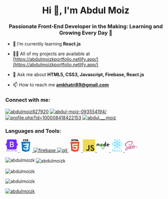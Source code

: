 <h1 align="center">Hi 👋, I'm Abdul Moiz</h1>
<h3 align="center">Passionate Front-End Developer in the Making: Learning and Growing Every Day 🚀</h3>



- 🌱 I’m currently learning **React.js**

- 👨‍💻 All of my projects are available at [https://abdulmoizkportfolio.netlify.app/](https://abdulmoizkportfolio.netlify.app/)

- 💬 Ask me about **HTML5, CSS3, Javascript, Firebase, React.js**

- 📫 How to reach me **amkhatri89@gmail.com**

<h3 align="left">Connect with me:</h3>
<p align="left">
<a href="https://twitter.com/abdulmoiz827920" target="blank"><img align="center" src="https://raw.githubusercontent.com/rahuldkjain/github-profile-readme-generator/master/src/images/icons/Social/twitter.svg" alt="abdulmoiz827920" height="30" width="40" /></a>
<a href="https://linkedin.com/in/abdul-moiz-093554194/" target="blank"><img align="center" src="https://raw.githubusercontent.com/rahuldkjain/github-profile-readme-generator/master/src/images/icons/Social/linked-in-alt.svg" alt="abdul-moiz-093554194/" height="30" width="40" /></a>
<a href="https://fb.com/profile.php?id=100008418422153" target="blank"><img align="center" src="https://raw.githubusercontent.com/rahuldkjain/github-profile-readme-generator/master/src/images/icons/Social/facebook.svg" alt="profile.php?id=100008418422153" height="30" width="40" /></a>
<a href="https://instagram.com/abdul.__.moiz" target="blank"><img align="center" src="https://raw.githubusercontent.com/rahuldkjain/github-profile-readme-generator/master/src/images/icons/Social/instagram.svg" alt="abdul.__.moiz" height="30" width="40" /></a>
</p>

<h3 align="left">Languages and Tools:</h3>
<p align="left"> <a href="https://getbootstrap.com" target="_blank" rel="noreferrer"> <img src="https://raw.githubusercontent.com/devicons/devicon/master/icons/bootstrap/bootstrap-plain-wordmark.svg" alt="bootstrap" width="40" height="40"/> </a> <a href="https://www.w3schools.com/css/" target="_blank" rel="noreferrer"> <img src="https://raw.githubusercontent.com/devicons/devicon/master/icons/css3/css3-original-wordmark.svg" alt="css3" width="40" height="40"/> </a> <a href="https://firebase.google.com/" target="_blank" rel="noreferrer"> <img src="https://www.vectorlogo.zone/logos/firebase/firebase-icon.svg" alt="firebase" width="40" height="40"/> </a> <a href="https://git-scm.com/" target="_blank" rel="noreferrer"> <img src="https://www.vectorlogo.zone/logos/git-scm/git-scm-icon.svg" alt="git" width="40" height="40"/> </a> <a href="https://www.w3.org/html/" target="_blank" rel="noreferrer"> <img src="https://raw.githubusercontent.com/devicons/devicon/master/icons/html5/html5-original-wordmark.svg" alt="html5" width="40" height="40"/> </a> <a href="https://developer.mozilla.org/en-US/docs/Web/JavaScript" target="_blank" rel="noreferrer"> <img src="https://raw.githubusercontent.com/devicons/devicon/master/icons/javascript/javascript-original.svg" alt="javascript" width="40" height="40"/> </a> <a href="https://nodejs.org" target="_blank" rel="noreferrer"> <img src="https://raw.githubusercontent.com/devicons/devicon/master/icons/nodejs/nodejs-original-wordmark.svg" alt="nodejs" width="40" height="40"/> </a> <a href="https://reactjs.org/" target="_blank" rel="noreferrer"> <img src="https://raw.githubusercontent.com/devicons/devicon/master/icons/react/react-original-wordmark.svg" alt="react" width="40" height="40"/> </a> <a href="https://sass-lang.com" target="_blank" rel="noreferrer"> <img src="https://raw.githubusercontent.com/devicons/devicon/master/icons/sass/sass-original.svg" alt="sass" width="40" height="40"/> </a> </p>

<p><img align="left" src="https://github-readme-stats.vercel.app/api/top-langs?username=abdulmoizk&show_icons=true&locale=en&layout=compact" alt="abdulmoizk" /></p>

<p>&nbsp;<img align="center" src="https://github-readme-stats.vercel.app/api?username=abdulmoizk&show_icons=true&locale=en" alt="abdulmoizk" /></p>

<p><img align="center" src="https://github-readme-streak-stats.herokuapp.com/?user=abdulmoizk&" alt="abdulmoizk" /></p>
<p align="left"> <img src="https://komarev.com/ghpvc/?username=abdulmoizk&label=Profile%20views&color=0e75b6&style=flat" alt="abdulmoizk" /> </p>

<p align="left"> <a href="https://github.com/ryo-ma/github-profile-trophy"><img src="https://github-profile-trophy.vercel.app/?username=abdulmoizk" alt="abdulmoizk" /></a> </p>